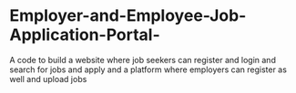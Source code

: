 # Employer-and-Employee-Job-Application-Portal-
A code to build a website where job seekers can register and login and search for jobs and apply and a platform where employers can register as well and upload jobs
